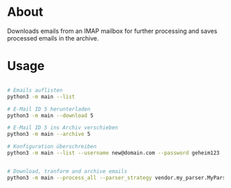 # About

Downloads emails from an IMAP mailbox for further processing and saves processed emails in the archive.

# Usage

```bash

# Emails auflisten
python3 -m main --list

# E-Mail ID 5 herunterladen
python3 -m main --download 5

# E-Mail ID 5 ins Archiv verschieben
python3 -m main --archive 5

# Konfiguration überschreiben
python3 -m main --list --username new@domain.com --password geheim123


# Download, tranform and archive emails
python3 -m main --process_all --parser_strategy vendor.my_parser.MyParser
```
